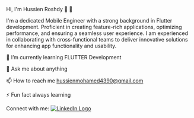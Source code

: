 Hi, I'm Hussien Roshdy 👋 👩 


I'm a dedicated Mobile Engineer with a strong background in Flutter development. Proficient in creating feature-rich applications, optimizing performance, and ensuring a seamless user experience. I am experienced in collaborating with cross-functional teams to deliver innovative solutions for enhancing app functionality and usability.

🌱 I’m currently learning FLUTTER Development

💬 Ask me about anything

📫 How to reach me hussienmohamed4390@gmail.com

⚡ Fun fact always learning

Connect with me:
<a href="https://www.linkedin.com/in/your-profile" class="LinkedIn-button">
   <img src="path-to-your-LinkedIn-logo.png" alt="LinkedIn Logo">
</a>


